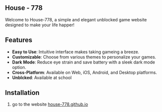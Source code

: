 House - 778
---
Welcome to House-778, a simple and elegant unblocked game website designed to make your life happer!


## Features

- **Easy to Use**: Intuitive interface makes taking gameing a breeze.
- **Customizable**: Choose from various themes  to personalize your games.
- **Dark Mode**: Reduce eye strain and save battery with a sleek dark mode option.
- **Cross-Platform**: Available on Web, iOS, Android, and Desktop platforms.
- **Unblcked**: Available at school

## Installation

1. go to the website [house-778.github.io](https://house-778.github.io)

